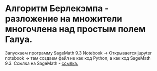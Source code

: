 # Алгоритм Берлекэмпа - разложение на множители многочлена над простым полем Галуа. 

Запускаем программу SageMath 9.3 Notebook -> Открывается jupyter notebook -> там создаем файл не как код Python, а как код SageMath 9.3.
Ссылка на SageMath - [ссылка.](https://www.sagemath.org/)
